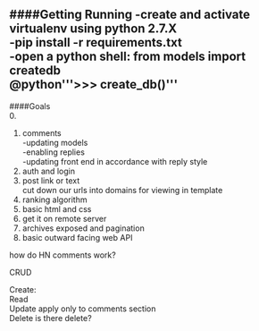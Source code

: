 ####Getting Running
-create and activate virtualenv using python 2.7.X     
-pip install -r requirements.txt    
-open a python shell: from models import createdb    
 @python'''>>> create_db()'''    
-


####Goals    
0.     
1. comments    
    -updating models    
    -enabling replies    
    -updating front end in accordance with reply style   
2. auth and login    
3. post link or text    
cut down our urls into domains for viewing in template
4. ranking algorithm    
5. basic html and css   
6. get it on remote server    
6. archives exposed and pagination    
7. basic outward facing web API    

how do HN comments work?

CRUD

Create:     
Read     
Update     apply only to comments section    
Delete    is there delete?     